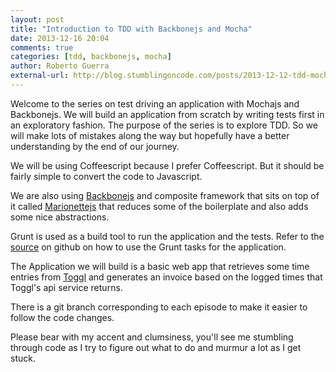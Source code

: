 ```yaml
---
layout: post
title: "Introduction to TDD with Backbonejs and Mocha"
date: 2013-12-16 20:04
comments: true
categories: [tdd, backbonejs, mocha]
author: Roberto Guerra
external-url: http://blog.stumblingoncode.com/posts/2013-12-12-tdd-mocha-backbone.html
---
```


Welcome to the series on test driving an application with Mochajs and Backbonejs. We will build 
an application from scratch by writing tests first in an exploratory fashion. The purpose
of the series is to explore TDD. So we will make lots of mistakes along the way but hopefully
have a better understanding by the end of our journey.

We will be using Coffeescript because I prefer Coffeescript. But it should be fairly simple to
convert the code to Javascript.

We are also using [Backbonejs](http://backbonejs.org) and composite framework that sits on top of
it called [Marionettejs](http://marionettejs.com) that reduces some of the boilerplate and also
adds some nice abstractions.

Grunt is used as a build tool to run the application and the tests. Refer to the [source](https://github.com/uris77/tdd-mocha-screencast) on github on
how to use the Grunt tasks for the application.

The Application we will build is a basic web app that retrieves some time entries from [Toggl](http://www.toggl.com)
and generates an invoice based on the logged times that Toggl's api service returns.

There is a git branch corresponding to each episode to make it easier to follow the code changes.

Please bear with my accent and clumsiness, you'll see me stumbling through code as I try to figure out what
to do and murmur a lot as I get stuck.


